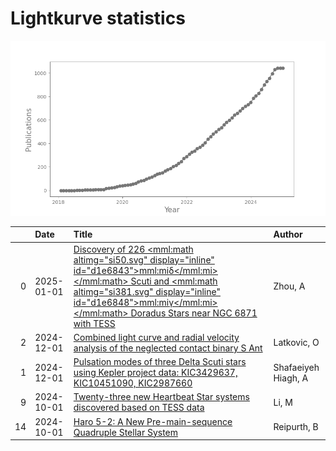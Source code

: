 
<h1>Lightkurve statistics</h1>

![publications](out/lightkurve-publications.png)  

|    | Date       | Title                                                                                                                                                                                                                                                                                                               | Author              |
|---:|:-----------|:--------------------------------------------------------------------------------------------------------------------------------------------------------------------------------------------------------------------------------------------------------------------------------------------------------------------|:--------------------|
|  0 | 2025-01-01 | [Discovery of 226 <mml:math altimg="si50.svg" display="inline" id="d1e6843"><mml:mi>δ</mml:mi></mml:math> Scuti and <mml:math altimg="si381.svg" display="inline" id="d1e6848"><mml:mi>γ</mml:mi></mml:math> Doradus Stars near NGC 6871 with TESS](https://ui.adsabs.harvard.edu/abs/2025NewA..11402297Z/abstract) | Zhou, A             |
|  2 | 2024-12-01 | [Combined light curve and radial velocity analysis of the neglected contact binary S Ant](https://ui.adsabs.harvard.edu/abs/2024NewA..11302291L/abstract)                                                                                                                                                           | Latkovic, O         |
|  1 | 2024-12-01 | [Pulsation modes of three Delta Scuti stars using Kepler project data: KIC3429637, KIC10451090, KIC2987660](https://ui.adsabs.harvard.edu/abs/2024NewA..11302294S/abstract)                                                                                                                                         | Shafaeiyeh Hiagh, A |
|  9 | 2024-10-01 | [Twenty-three new Heartbeat Star systems discovered based on TESS data](https://ui.adsabs.harvard.edu/abs/2024MNRAS.534..281L/abstract)                                                                                                                                                                             | Li, M               |
| 14 | 2024-10-01 | [Haro 5-2: A New Pre-main-sequence Quadruple Stellar System](https://ui.adsabs.harvard.edu/abs/2024AJ....168..143R/abstract)                                                                                                                                                                                        | Reipurth, B         |
    